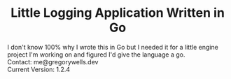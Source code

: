 <h1><center>Little Logging Application Written in Go</center></h1>
I don't know 100% why I wrote this in Go but I needed it for a little engine project I'm working on and figured I'd give the language a go. <br />
Contact: me@gregorywells.dev <br />
Current Version: 1.2.4
